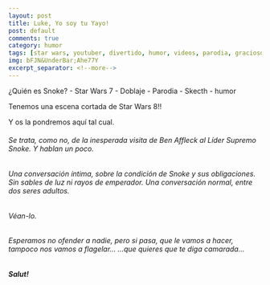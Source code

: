 ```yaml
---
layout: post
title: Luke, Yo soy tu Yayo!
post: default
comments: true
category: humor
tags: [star wars, youtuber, divertido, humor, videos, parodia, gracioso, animación]
img: bFJN&UnderBar;Ahe77Y
excerpt_separator: <!--more-->
---
```


¿Quién es Snoke? - Star Wars 7  - Doblaje - Parodia - Skecth - humor

Tenemos una escena cortada de Star Wars 8!!

Y os la pondremos aquí tal cual.

<!--more-->


###### Se trata, como no, de la inesperada visita de Ben Affleck al Líder Supremo Snoke. Y hablan un poco.
###### Una conversación íntima, sobre la condición de Snoke y sus obligaciones. Sin sables de luz ni rayos de emperador. Una conversación normal, entre dos seres adultos.

###### Véan-lo.
###### Esperamos no ofender a nadie, pero si pasa, que le vamos a hacer, tampoco nos vamos a flagelar... ...que quieres que te diga camarada...

##### Salut!
